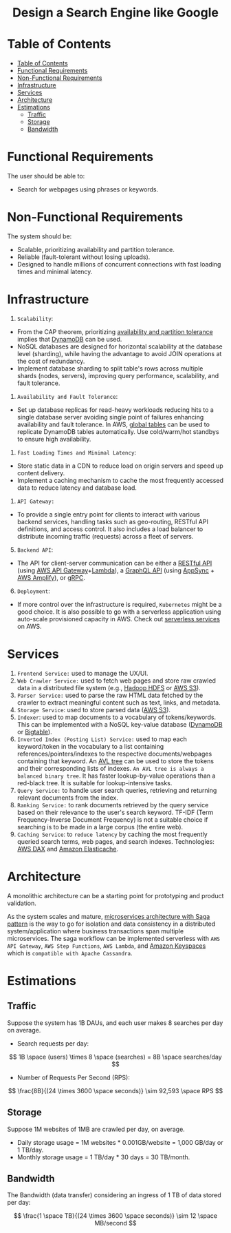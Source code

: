 <div align='center'>
  <h1>Design a Search Engine like Google</h1>
</div>

# Table of Contents

- [Table of Contents](#table-of-contents)
- [Functional Requirements](#functional-requirements)
- [Non-Functional Requirements](#non-functional-requirements)
- [Infrastructure](#infrastructure)
- [Services](#services)
- [Architecture](#architecture)
- [Estimations](#estimations)
  - [Traffic](#traffic)
  - [Storage](#storage)
  - [Bandwidth](#bandwidth)

# Functional Requirements

The user should be able to:

- Search for webpages using phrases or keywords.

# Non-Functional Requirements

The system should be:

- Scalable, prioritizing availability and partition tolerance.
- Reliable (fault-tolerant without losing uploads).
- Designed to handle millions of concurrent connections with fast loading times and minimal latency.

# Infrastructure

1. `Scalability`:

- From the CAP theorem, prioritizing [availability and partition tolerance](https://github.com/camponogaraviera/full-stack-roadmap/blob/dev/database/04_CAP_theorem.md) implies that [DynamoDB](https://github.com/camponogaraviera/full-stack-roadmap/blob/dev/system_design_and_infrastructure/database/06_technologies/DynamoDB.md) can be used.
- NoSQL databases are designed for horizontal scalability at the database level (sharding), while having the advantage to avoid JOIN operations at the cost of redundancy.
- Implement database sharding to split table's rows across multiple shards (nodes, servers), improving query performance, scalability, and fault tolerance.

1. `Availability and Fault Tolerance`:

- Set up database replicas for read-heavy workloads reducing hits to a single database server avoiding single point of failures enhancing availability and fault tolerance. In AWS, [global tables](https://aws.amazon.com/dynamodb/global-tables/) can be used to replicate DynamoDB tables automatically. Use cold/warm/hot standbys to ensure high availability.

1. `Fast Loading Times and Minimal Latency`:

- Store static data in a CDN to reduce load on origin servers and speed up content delivery.
- Implement a caching mechanism to cache the most frequently accessed data to reduce latency and database load.

1. `API Gateway:`

- To provide a single entry point for clients to interact with various backend services, handling tasks such as geo-routing, RESTful API definitions, and access control. It also includes a load balancer to distribute incoming traffic (requests) across a fleet of servers.

5. `Backend API`:

- The API for client-server communication can be either a [RESTful API](https://github.com/camponogaraviera/full-stack-roadmap/blob/dev/system_design_and_infrastructure/backend/restfull_api.md) (using [AWS API Gateway](https://aws.amazon.com/api-gateway/)+[Lambda](https://aws.amazon.com/lambda/)), a [GraphQL API](https://github.com/camponogaraviera/full-stack-roadmap/blob/dev/backend/grahql.md) (using [AppSync](https://aws.amazon.com/appsync/) + [AWS Amplify](https://aws.amazon.com/amplify/)), or [gRPC](https://github.com/camponogaraviera/full-stack-roadmap/blob/dev/backend/gRPC.md).

6. `Deployment`:

- If more control over the infrastructure is required, `Kubernetes` might be a good choice. It is also possible to go with a serverless application using auto-scale provisioned capacity in AWS. Check out [serverless services](https://aws.amazon.com/serverless/) on AWS.

# Services

1. `Frontend Service:` used to manage the UX/UI.
2. `Web Crawler Service:` used to fetch web pages and store raw crawled data in a distributed file system (e.g., [Hadoop HDFS](https://hadoop.apache.org/docs/r1.2.1/hdfs_design.html) or [AWS S3](https://aws.amazon.com/s3/)).
3. `Parser Service:` used to parse the raw HTML data fetched by the crawler to extract meaningful content such as text, links, and metadata.
4. `Storage Service`: used to store parsed data ([AWS S3](https://aws.amazon.com/s3/)).
5. `Indexer`: used to map documents to a vocabulary of tokens/keywords. This can be implemented with a NoSQL key-value database ([DynamoDB](https://github.com/camponogaraviera/full-stack-roadmap/blob/dev/database/06_technologies/DynamoDB.md) or [Bigtable](https://cloud.google.com/bigtable)).
6. `Inverted Index (Posting List) Service:` used to map each keyword/token in the vocabulary to a list containing references/pointers/indexes to the respective documents/webpages containing that keyword. An [AVL tree]() can be used to store the tokens and their corresponding lists of indexes. `An AVL tree is always a balanced binary tree`. It has faster lookup-by-value operations than a red-black tree. It is suitable for lookup-intensive tasks.
7. `Query Service:` to handle user search queries, retrieving and returning relevant documents from the index.
8. `Ranking Service:` to rank documents retrieved by the query service based on their relevance to the user's search keyword. TF-IDF (Term Frequency-Inverse Document Frequency) is not a suitable choice if searching is to be made in a large corpus (the entire web).
9. `Caching Service`: to `reduce latency` by caching the most frequently queried search terms, web pages, and search indexes. Technologies: [AWS DAX](https://aws.amazon.com/pt/dynamodb/dax/) and [Amazon Elasticache](https://aws.amazon.com/pm/elasticache).

# Architecture

A monolithic architecture can be a starting point for prototyping and product validation.

As the system scales and mature, [microservices architecture with Saga pattern](https://github.com/camponogaraviera/full-stack-roadmap/blob/dev/system_design_and_infrastructure/09_patterns.md) is the way to go for isolation and data consistency in a distributed system/application where business transactions span multiple microservices. The saga workflow can be implemented serverless with `AWS API Gateway`, `AWS Step Functions`, `AWS Lambda`, and [Amazon Keyspaces](https://aws.amazon.com/pt/keyspaces/) which is `compatible with Apache Cassandra`.

# Estimations

## Traffic

Suppose the system has 1B DAUs, and each user makes 8 searches per day on average.

- Search requests per day:

$$
1B \space (users) \times 8 \space (searches) = 8B \space searches/day
$$

- Number of Requests Per Second (RPS):

$$
\frac{8B}{(24 \times 3600 \space seconds)} \sim 92,593 \space RPS
$$

## Storage

Suppose 1M websites of 1MB are crawled per day, on average.

- Daily storage usage = 1M websites \* 0.001GB/website = 1,000 GB/day or 1 TB/day.
- Monthly storage usage = 1 TB/day \* 30 days = 30 TB/month.

## Bandwidth

The Bandwidth (data transfer) considering an ingress of 1 TB of data stored per day:

$$
\frac{1 \space TB}{(24 \times 3600 \space seconds)} \sim 12 \space MB/second
$$

